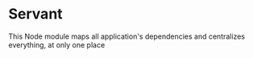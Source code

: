 # Servant
This Node module maps all application's dependencies and centralizes everything, at only one place
